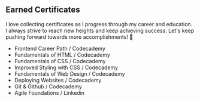 ## Earned Certificates

I love collecting certificates as I progress through my career and education. I always strive to reach new heights and keep achieving success. Let's keep pushing forward towards more accomplishments! 🌟

- Frontend Career Path / Codecademy
- Fundamentals of HTML / Codecademy
- Fundamentals of CSS / Codecademy
- Improved Styling with CSS / Codecademy
- Fundamentals of Web Design / Codecademy
- Deploying Websites / Codecademy
- Git & Github / Codecademy
- Agile Foundations / Linkedin
